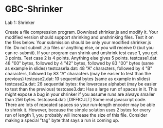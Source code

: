 # GBC-Shrinker
Lab 1: Shrinker

Create a file compression program. Download shrinker.js and modify it. Your modified version should support shrinking and unshrinking files. Test it on the files below.
Your submission should be only your modified shrinker.js file. Do not submit .zip files or anything else, or you will receive 0 (but you can re-submit). If your program can shrink and unshrink test case 1, you get 3 points. Test case 2 is 4 points. Anything else gives 5 points.
testcase1.dat: 48 "00" bytes, followed by 4 "42" bytes, followed by 83 "00" bytes (same as example in slides)
testcase1a.dat: 48 "A" characters, followed by 4 "B" characters, followed by 83 "A" characters (may be easier to test than the previous)
testcase2.dat: 10 sequential bytes (same as example in slides)
testcase2a.dat: 26 sequential bytes: the lowercase alphabet (may be easier to test than the previous)
testcase3.dat: Has a large run of spaces in it. This might expose a bug in your shrinker if you assume runs are always smaller than 256 bytes.
testcase4.dat: [DIFFICULT] Some real javascript code. There are lots of repeated spaces so your run-length encoder may be able to shrink it. However, because the simple solution uses 2 bytes for every run of length 1, you probably will increase the size of this file. Consider making a special "tag" byte that says a run is coming up.
